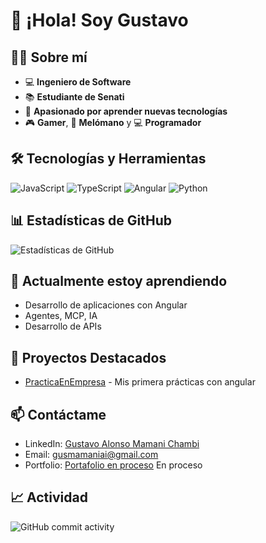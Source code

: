 # 👋 ¡Hola! Soy Gustavo

## 👨‍💻 Sobre mí
- 💻 **Ingeniero de Software**
- 📚 **Estudiante de Senati**
- 🚀 **Apasionado por aprender nuevas tecnologías**
- 🎮 **Gamer**, 🎵 **Melómano** y 💻 **Programador**

## 🛠️ Tecnologías y Herramientas
![JavaScript](https://img.shields.io/badge/-JavaScript-F7DF1E?style=flat-square&logo=javascript&logoColor=black)
![TypeScript](https://img.shields.io/badge/-TypeScript-3178C6?style=flat-square&logo=typescript&logoColor=white)
![Angular](https://img.shields.io/badge/-Angular-DD0031?style=flat-square&logo=angular&logoColor=white)
![Python](https://img.shields.io/badge/-Python-3776AB?style=flat-square&logo=python&logoColor=white)

## 📊 Estadísticas de GitHub
![Estadísticas de GitHub](https://github-readme-stats.vercel.app/api?username=GustavoDasm&show_icons=true&theme=radical)

## 🌱 Actualmente estoy aprendiendo
- Desarrollo de aplicaciones con Angular
- Agentes, MCP, IA
- Desarrollo de APIs 

## 🔭 Proyectos Destacados
- [PracticaEnEmpresa](https://github.com/GustavoDasm/PracticaEnEmpresa) - Mis primera prácticas con angular
<!-- Añade más proyectos que quieras destacar -->

## 📫 Contáctame
- LinkedIn: [Gustavo Alonso Mamani Chambi](https://www.linkedin.com/in/gusmamani)
- Email: [gusmamaniai@gmail.com](mailto:gusmamaniai@gmail.com)
- Portfolio: [Portafolio en proceso](https://tu-portfolio.com) En proceso

## 📈 Actividad
![GitHub commit activity](https://img.shields.io/github/commit-activity/m/GustavoDasm/GustavoDASM)
